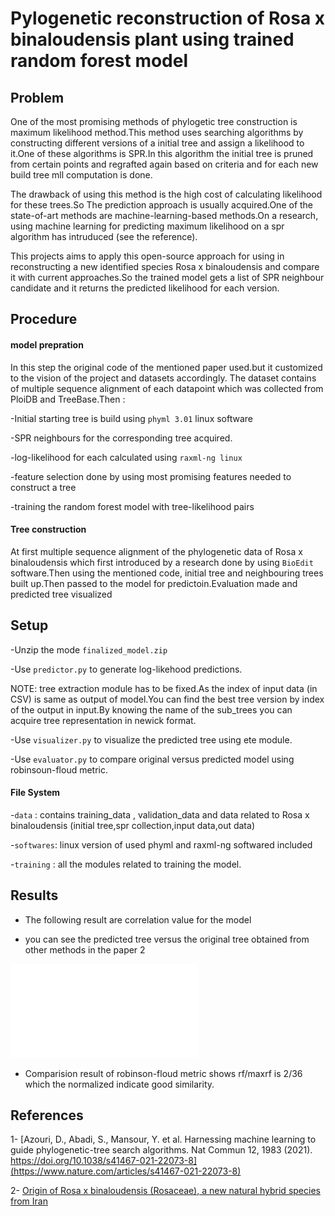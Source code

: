 # Pylogenetic reconstruction of Rosa x binaloudensis plant using trained random forest model

## Problem

One of the most promising methods of phylogetic tree construction is maximum likelihood method.This method uses searching algorithms by constructing different versions of a initial tree and assign a likelihood to it.One of these algorithms is SPR.In this algorithm the initial tree is pruned from certain points and regrafted again based on criteria and for each new build tree mll computation is done.

The drawback of using this method is the high cost of calculating likelihood for these trees.So The prediction approach is usually acquired.One of the state-of-art methods are machine-learning-based methods.On a research, using machine learning for predicting maximum likelihood on a spr algorithm has intruduced (see the reference).

This projects aims to apply this open-source approach for using in reconstructing a new identified species Rosa x binaloudensis and compare it with current approaches.So the trained model gets a list of SPR neighbour candidate and it returns the predicted likelihood for each version.

## Procedure

#### model prepration

In this step the original code of the mentioned paper used.but it customized to the vision of the project and datasets accordingly.
The dataset contains of multiple sequence alignment of each datapoint which was collected from PloiDB and TreeBase.Then :

-Initial starting tree is build using `phyml 3.01` linux software

-SPR neighbours for the corresponding tree acquired.

-log-likelihood for each calculated using `raxml-ng linux`

-feature selection done by using most promising features needed to construct a tree

-training the random forest model with tree-likelihood pairs

#### Tree construction

At first multiple sequence alignment of the phylogenetic data of Rosa x binaloudensis which first introduced by a research done by using `BioEdit` software.Then using the mentioned code, initial tree and neighbouring trees built up.Then passed to the model for predictoin.Evaluation made and predicted tree visualized

## Setup
  -Unzip the mode `finalized_model.zip`
  
  -Use `predictor.py` to generate log-likehood predictions.
  
  NOTE: tree extraction module has to be fixed.As the index of input data (in CSV) is same as output of model.You can find the best tree version by index of the output in input.By knowing the name of the sub_trees you can acquire tree representation in newick format.
  
  -Use `visualizer.py` to visualize the predicted tree using ete module.
  
  -Use `evaluator.py` to compare original versus predicted model using robinsoun-floud metric.
  
#### File System

-`data` : contains training_data , validation_data and data related to Rosa x binaloudensis (initial tree,spr collection,input data,out data)

-`softwares`: linux version of used phyml and raxml-ng softwared included

-`training` : all the modules related to training the model.

## Results

- The following result are correlation value for the model

- you can see the predicted tree versus the original tree obtained from other methods in the paper 2

![](predicted_tree.pdf)

- Comparision result of robinson-floud metric shows rf/maxrf is 2/36 which the normalized indicate good similarity.

## References

1- [Azouri, D., Abadi, S., Mansour, Y. et al. Harnessing machine learning to guide phylogenetic-tree search algorithms. Nat Commun 12, 1983 (2021). https://doi.org/10.1038/s41467-021-22073-8](https://www.nature.com/articles/s41467-021-22073-8)

2- [Origin of Rosa x binaloudensis (Rosaceae), a new natural hybrid species from Iran](https://www.biotaxa.org/Phytotaxa/article/view/phytotaxa.411.1.2)  
